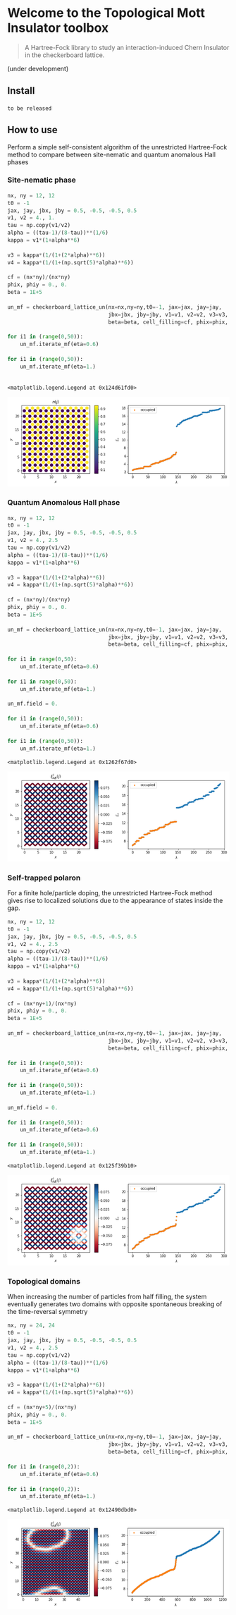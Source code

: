 
# Welcome to the Topological Mott Insulator toolbox
> A Hartree-Fock library to study an interaction-induced Chern Insulator in the checkerboard lattice.


(under development)

## Install

`to be released`

## How to use

Perform a simple self-consistent algorithm of the unrestricted Hartree-Fock method to compare between site-nematic and quantum anomalous Hall phases

### Site-nematic phase

```python
nx, ny = 12, 12
t0 = -1
jax, jay, jbx, jby = 0.5, -0.5, -0.5, 0.5
v1, v2 = 4., 1.
tau = np.copy(v1/v2)
alpha = ((tau-1)/(8-tau))**(1/6)
kappa = v1*(1+alpha**6)

v3 = kappa*(1/(1+(2*alpha)**6))
v4 = kappa*(1/(1+(np.sqrt(5)*alpha)**6))

cf = (nx*ny)/(nx*ny)
phix, phiy = 0., 0.
beta = 1E+5

un_mf = checkerboard_lattice_un(nx=nx,ny=ny,t0=-1, jax=jax, jay=jay, 
		                        jbx=jbx, jby=jby, v1=v1, v2=v2, v3=v3, v4=v4,
		                        beta=beta, cell_filling=cf, phix=phix, phiy=phiy, cylinder=False, field=0.*1j, induce='nothing', border=False)

for i1 in (range(0,50)):
    un_mf.iterate_mf(eta=0.6)

for i1 in (range(0,50)):
    un_mf.iterate_mf(eta=1.)
    
```




    <matplotlib.legend.Legend at 0x124d61fd0>




![png](docs/images/output_7_1.png)


### Quantum Anomalous Hall phase

```python
nx, ny = 12, 12
t0 = -1
jax, jay, jbx, jby = 0.5, -0.5, -0.5, 0.5
v1, v2 = 4., 2.5
tau = np.copy(v1/v2)
alpha = ((tau-1)/(8-tau))**(1/6)
kappa = v1*(1+alpha**6)

v3 = kappa*(1/(1+(2*alpha)**6))
v4 = kappa*(1/(1+(np.sqrt(5)*alpha)**6))

cf = (nx*ny)/(nx*ny)
phix, phiy = 0., 0.
beta = 1E+5

un_mf = checkerboard_lattice_un(nx=nx,ny=ny,t0=-1, jax=jax, jay=jay, 
		                        jbx=jbx, jby=jby, v1=v1, v2=v2, v3=v3, v4=v4,
		                        beta=beta, cell_filling=cf, phix=phix, phiy=phiy, cylinder=False, field=0.1*1j, induce='nothing', border=False)

for i1 in range(0,50):
    un_mf.iterate_mf(eta=0.6)

for i1 in range(0,50):
    un_mf.iterate_mf(eta=1.)
    
un_mf.field = 0.

for i1 in (range(0,50)):
    un_mf.iterate_mf(eta=0.6)

for i1 in (range(0,50)):
    un_mf.iterate_mf(eta=1.)
```




    <matplotlib.legend.Legend at 0x1262f67d0>




![png](docs/images/output_10_1.png)


### Self-trapped polaron

For a finite hole/particle doping, the unrestricted Hartree-Fock method gives rise to localized solutions due to the appearance of states inside the gap.

```python
nx, ny = 12, 12
t0 = -1
jax, jay, jbx, jby = 0.5, -0.5, -0.5, 0.5
v1, v2 = 4., 2.5
tau = np.copy(v1/v2)
alpha = ((tau-1)/(8-tau))**(1/6)
kappa = v1*(1+alpha**6)

v3 = kappa*(1/(1+(2*alpha)**6))
v4 = kappa*(1/(1+(np.sqrt(5)*alpha)**6))

cf = (nx*ny+1)/(nx*ny)
phix, phiy = 0., 0.
beta = 1E+5

un_mf = checkerboard_lattice_un(nx=nx,ny=ny,t0=-1, jax=jax, jay=jay, 
		                        jbx=jbx, jby=jby, v1=v1, v2=v2, v3=v3, v4=v4,
		                        beta=beta, cell_filling=cf, phix=phix, phiy=phiy, cylinder=False, field=0.1*1j, induce='nothing', border=False)

for i1 in (range(0,50)):
    un_mf.iterate_mf(eta=0.6)

for i1 in (range(0,50)):
    un_mf.iterate_mf(eta=1.)
    
un_mf.field = 0.

for i1 in (range(0,50)):
    un_mf.iterate_mf(eta=0.6)

for i1 in (range(0,50)):
    un_mf.iterate_mf(eta=1.)
```




    <matplotlib.legend.Legend at 0x125f39b10>




![png](docs/images/output_14_1.png)


### Topological domains

When increasing the number of particles from half filling, the system eventually generates two domains with opposite spontaneous breaking of the time-reversal symmetry

```python
nx, ny = 24, 24
t0 = -1
jax, jay, jbx, jby = 0.5, -0.5, -0.5, 0.5
v1, v2 = 4., 2.5
tau = np.copy(v1/v2)
alpha = ((tau-1)/(8-tau))**(1/6)
kappa = v1*(1+alpha**6)

v3 = kappa*(1/(1+(2*alpha)**6))
v4 = kappa*(1/(1+(np.sqrt(5)*alpha)**6))

cf = (nx*ny+5)/(nx*ny)
phix, phiy = 0., 0.
beta = 1E+5

un_mf = checkerboard_lattice_un(nx=nx,ny=ny,t0=-1, jax=jax, jay=jay, 
		                        jbx=jbx, jby=jby, v1=v1, v2=v2, v3=v3, v4=v4,
		                        beta=beta, cell_filling=cf, phix=phix, phiy=phiy, cylinder=False, field=0.*1j, induce='nothing', border=False)

for i1 in (range(0,2)):
    un_mf.iterate_mf(eta=0.6)

for i1 in (range(0,2)):
    un_mf.iterate_mf(eta=1.)
```




    <matplotlib.legend.Legend at 0x12490dbd0>




![png](docs/images/output_18_1.png)

